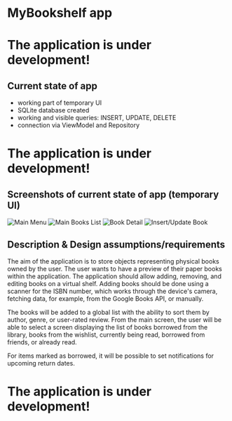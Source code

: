# MyBookshelf app

# The application is under development!

## Current state of app

- working part of temporary UI
- SQLite database created
- working and visible queries: INSERT, UPDATE, DELETE
- connection via ViewModel and Repository

# The application is under development!

## Screenshots of  current state of app (temporary UI)

![Main Menu](Screenshot_20230627_201908.png)
![Main Books List](Screenshot_20230627_201927.png)
![Book Detail](Screenshot_20230627_201940.png)
![Insert/Update Book](Screenshot_20230627_202006.png)

## Description & Design assumptions/requirements

The aim of the application is to store objects representing physical books owned by the user.
The user wants to have a preview of their paper books within the application. The application
should allow adding, removing, and editing books on a virtual shelf. Adding books should be done
using a scanner for the ISBN number, which works through the device's camera, fetching data, for
example, from the Google Books API, or manually.

The books will be added to a global list with the ability to sort them by author, genre, or
user-rated review. From the main screen, the user will be able to select a screen displaying the
list of books borrowed from the library, books from the wishlist, currently being read, borrowed
from friends, or already read.

For items marked as borrowed, it will be possible to set notifications for upcoming return dates.

# The application is under development!